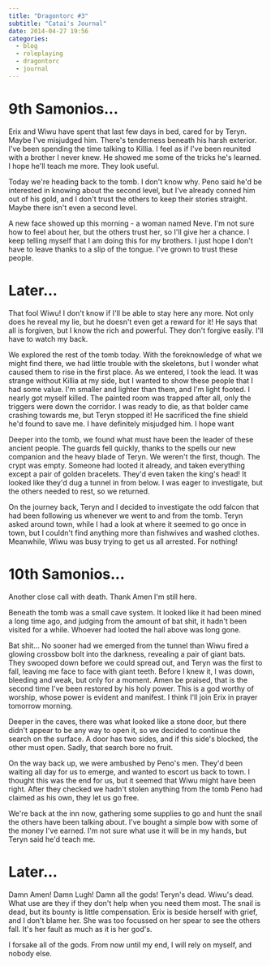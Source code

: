 ```yaml
---
title: "Dragontorc #3"
subtitle: "Catai's Journal"
date: 2014-04-27 19:56
categories:
  - blog
  - roleplaying
  - dragontorc
  - journal
---
```

# 9th Samonios...

Erix and Wiwu have spent that last few days in bed, cared for by Teryn. Maybe I've misjudged him. There's tenderness beneath his harsh exterior. I've been spending the time talking to Killia. I feel as if I've been reunited with a brother I never knew. He showed me some of the tricks he's learned. I hope he'll teach me more. They look useful.

Today we're heading back to the tomb. I don't know why. Peno said he'd be interested in knowing about the second level, but I've already conned him out of his gold, and I don't trust the others to keep their stories straight. Maybe there isn't even a second level.

A new face showed up this morning - a woman named Neve. I'm not sure how to feel about her, but the others trust her, so I'll give her a chance. I keep telling myself that I am doing this for my brothers. I just hope I don't have to leave thanks to a slip of the tongue. I've grown to trust these people.


# Later...

That fool Wiwu! I don't know if I'll be able to stay here any more. Not only does he reveal my lie, but he doesn't even get a reward for it! He says that all is forgiven, but I know the rich and powerful. They don't forgive easily. I'll have to watch my back.

We explored the rest of the tomb today. With the foreknowledge of what we might find there, we had little trouble with the skeletons, but I wonder what caused them to rise in the first place. As we entered, I took the lead. It was strange without Killia at my side, but I wanted to show these people that I had some value. I'm smaller and lighter than them, and I'm light footed. I nearly got myself killed. The painted room was trapped after all, only the triggers were down the corridor. I was ready to die, as that bolder came crashing towards me, but Teryn stopped it! He sacrificed the fine shield he'd found to save me. I have definitely misjudged him. I hope want

Deeper into the tomb, we found what must have been the leader of these ancient people. The guards fell quickly, thanks to the spells our new companion and the heavy blade of Teryn. We weren't the first, though. The crypt was empty. Someone had looted it already, and taken everything except a pair of golden bracelets. They'd even taken the king's head! It looked like they'd dug a tunnel in from below. I was eager to investigate, but the others needed to rest, so we returned.

On the journey back, Teryn and I decided to investigate the odd falcon that had been following us whenever we went to and from the tomb. Teryn asked around town, while I had a look at where it seemed to go once in town, but I couldn't find anything more than fishwives and washed clothes. Meanwhile, Wiwu was busy trying to get us all arrested. For nothing!


# 10th Samonios...

Another close call with death. Thank Amen I'm still here.

Beneath the tomb was a small cave system. It looked like it had been mined a long time ago, and judging from the amount of bat shit, it hadn't been visited for a while. Whoever had looted the hall above was long gone.

Bat shit... No sooner had we emerged from the tunnel than Wiwu fired a glowing crossbow bolt into the darkness, revealing a pair of giant bats. They swooped down before we could spread out, and Teryn was the first to fall, leaving me face to face with giant teeth. Before I knew it, I was down, bleeding and weak, but only for a moment. Amen be praised, that is the second time I've been restored by his holy power. This is a god worthy of worship, whose power is evident and manifest. I think I'll join Erix in prayer tomorrow morning.

Deeper in the caves, there was what looked like a stone door, but there didn't appear to be any way to open it, so we decided to continue the search on the surface. A door has two sides, and if this side's blocked, the other must open. Sadly, that search bore no fruit.

On the way back up, we were ambushed by Peno's men. They'd been waiting all day for us to emerge, and wanted to escort us back to town. I thought this was the end for us, but it seemed that Wiwu might have been right. After they checked we hadn't stolen anything from the tomb Peno had claimed as his own, they let us go free.

We're back at the inn now, gathering some supplies to go and hunt the snail the others have been talking about. I've bought a simple bow with some of the money I've earned. I'm not sure what use it will be in my hands, but Teryn said he'd teach me.


# Later...

Damn Amen! Damn Lugh! Damn all the gods! Teryn's dead. Wiwu's dead. What use are they if they don't help when you need them most. The snail is dead, but its bounty is little compensation. Erix is beside herself with grief, and I don't blame her. She was too focussed on her spear to see the others fall. It's her fault as much as it is her god's.

I forsake all of the gods. From now until my end, I will rely on myself, and nobody else.
